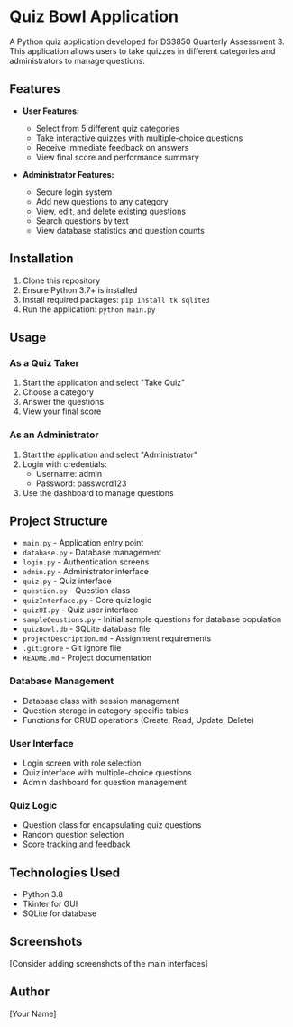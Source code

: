 # Quiz Bowl Application

A Python quiz application developed for DS3850 Quarterly Assessment 3. This application allows users to take quizzes in different categories and administrators to manage questions.

## Features

- **User Features:**
  - Select from 5 different quiz categories
  - Take interactive quizzes with multiple-choice questions
  - Receive immediate feedback on answers
  - View final score and performance summary

- **Administrator Features:**
  - Secure login system
  - Add new questions to any category
  - View, edit, and delete existing questions
  - Search questions by text
  - View database statistics and question counts

## Installation

1. Clone this repository
2. Ensure Python 3.7+ is installed
3. Install required packages: `pip install tk sqlite3`
4. Run the application: `python main.py`

## Usage

### As a Quiz Taker
1. Start the application and select "Take Quiz"
2. Choose a category
3. Answer the questions
4. View your final score

### As an Administrator
1. Start the application and select "Administrator"
2. Login with credentials:
   - Username: admin
   - Password: password123
3. Use the dashboard to manage questions

## Project Structure

- `main.py` - Application entry point
- `database.py` - Database management
- `login.py` - Authentication screens
- `admin.py` - Administrator interface
- `quiz.py` - Quiz interface
- `question.py` - Question class
- `quizInterface.py` - Core quiz logic
- `quizUI.py` - Quiz user interface
- `sampleQeustions.py` - Initial sample questions for database population
- `quizBowl.db` - SQLite database file
- `projectDescription.md` - Assignment requirements
- `.gitignore` - Git ignore file
- `README.md` - Project documentation

### Database Management
- Database class with session management
- Question storage in category-specific tables
- Functions for CRUD operations (Create, Read, Update, Delete)

### User Interface
- Login screen with role selection
- Quiz interface with multiple-choice questions
- Admin dashboard for question management

### Quiz Logic
- Question class for encapsulating quiz questions
- Random question selection
- Score tracking and feedback

## Technologies Used

- Python 3.8
- Tkinter for GUI
- SQLite for database

## Screenshots

[Consider adding screenshots of the main interfaces]

## Author

[Your Name]
